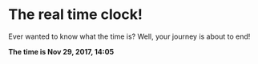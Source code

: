 # The real time clock!

Ever wanted to know what the time is? Well, your journey is about to end!

**The time is Nov 29, 2017, 14:05**